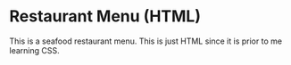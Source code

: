 # Restaurant Menu (HTML)

This is a seafood restaurant menu. This is just HTML since it is prior to me learning CSS.
